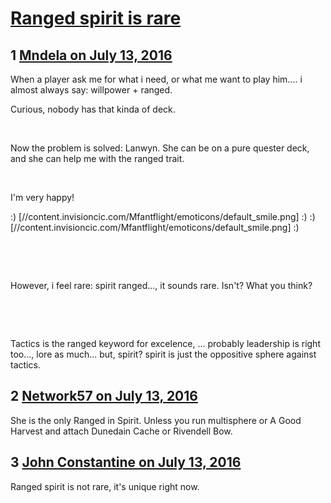 # [Ranged spirit is rare](https://community.fantasyflightgames.com/topic/224846-ranged-spirit-is-rare/)

## 1 [Mndela on July 13, 2016](https://community.fantasyflightgames.com/topic/224846-ranged-spirit-is-rare/?do=findComment&comment=2306918)

When a player ask me for what i need, or what me want to play him.... i almost always say: willpower + ranged.

Curious, nobody has that kinda of deck.

 

Now the problem is solved: Lanwyn. She can be on a pure quester deck, and she can help me with the ranged trait.

 

I'm very happy!

:) [//content.invisioncic.com/Mfantflight/emoticons/default_smile.png] :) :) [//content.invisioncic.com/Mfantflight/emoticons/default_smile.png] :)

 

 

However, i feel rare: spirit ranged..., it sounds rare. Isn't? What you think?

 

 

Tactics is the ranged keyword for excelence, ... probably leadership is right too..., lore as much... but, spirit? spirit is just the oppositive sphere against tactics.

## 2 [Network57 on July 13, 2016](https://community.fantasyflightgames.com/topic/224846-ranged-spirit-is-rare/?do=findComment&comment=2307256)

She is the only Ranged in Spirit. Unless you run multisphere or A Good Harvest and attach Dunedain Cache or Rivendell Bow.

## 3 [John Constantine on July 13, 2016](https://community.fantasyflightgames.com/topic/224846-ranged-spirit-is-rare/?do=findComment&comment=2307351)

Ranged spirit is not rare, it's unique right now.


